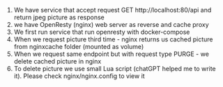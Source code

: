 1) We have service that accept request GET http://localhost:80/api and return jpeg picture as response
2) we have OpenResty (nginx) web server as reverse and cache proxy
3) We first run service that run openresty with docker-compose
4) When we request picture third time - nginx returns us cached picture from nginxcache folder (mounted as volume)
5) When we request same endpoint but with request type PURGE - we delete cached picture in nginx
6) To delete picture we use small Lua script (chatGPT helped me to write it). Please check nginx/nginx.config to view it
